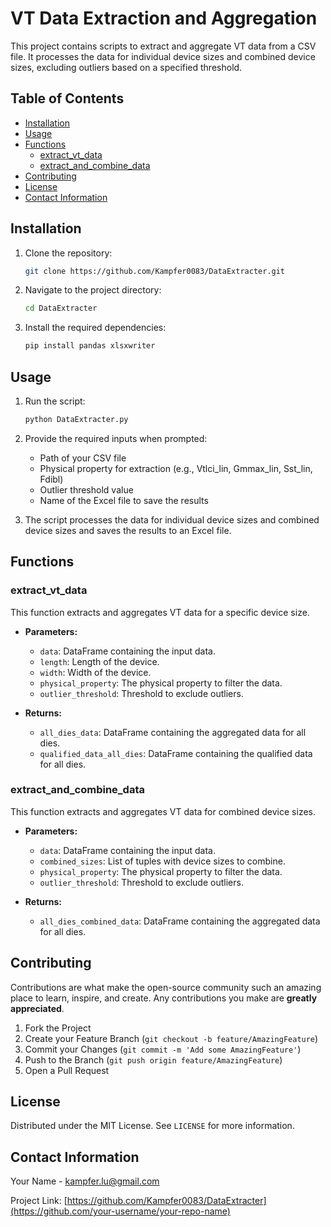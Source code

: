 # VT Data Extraction and Aggregation

This project contains scripts to extract and aggregate VT data from a CSV file. It processes the data for individual device sizes and combined device sizes, excluding outliers based on a specified threshold.

## Table of Contents

- [Installation](#installation)
- [Usage](#usage)
- [Functions](#functions)
  - [extract_vt_data](#extract_vt_data)
  - [extract_and_combine_data](#extract_and_combine_data)
- [Contributing](#contributing)
- [License](#license)
- [Contact Information](#contact-information)

## Installation

1. Clone the repository:
    ```sh
    git clone https://github.com/Kampfer0083/DataExtracter.git
    ```
2. Navigate to the project directory:
    ```sh
    cd DataExtracter
    ```
3. Install the required dependencies:
    ```sh
    pip install pandas xlsxwriter
    ```

## Usage

1. Run the script:
    ```sh
    python DataExtracter.py
    ```
2. Provide the required inputs when prompted:
    - Path of your CSV file
    - Physical property for extraction (e.g., Vtlci_lin, Gmmax_lin, Sst_lin, Fdibl)
    - Outlier threshold value
    - Name of the Excel file to save the results

3. The script processes the data for individual device sizes and combined device sizes and saves the results to an Excel file.

## Functions

### extract_vt_data

This function extracts and aggregates VT data for a specific device size.

- **Parameters:**
  - `data`: DataFrame containing the input data.
  - `length`: Length of the device.
  - `width`: Width of the device.
  - `physical_property`: The physical property to filter the data.
  - `outlier_threshold`: Threshold to exclude outliers.

- **Returns:**
  - `all_dies_data`: DataFrame containing the aggregated data for all dies.
  - `qualified_data_all_dies`: DataFrame containing the qualified data for all dies.

### extract_and_combine_data

This function extracts and aggregates VT data for combined device sizes.

- **Parameters:**
  - `data`: DataFrame containing the input data.
  - `combined_sizes`: List of tuples with device sizes to combine.
  - `physical_property`: The physical property to filter the data.
  - `outlier_threshold`: Threshold to exclude outliers.

- **Returns:**
  - `all_dies_combined_data`: DataFrame containing the aggregated data for all dies.

## Contributing

Contributions are what make the open-source community such an amazing place to learn, inspire, and create. Any contributions you make are **greatly appreciated**.

1. Fork the Project
2. Create your Feature Branch (`git checkout -b feature/AmazingFeature`)
3. Commit your Changes (`git commit -m 'Add some AmazingFeature'`)
4. Push to the Branch (`git push origin feature/AmazingFeature`)
5. Open a Pull Request

## License

Distributed under the MIT License. See `LICENSE` for more information.

## Contact Information

Your Name - [kampfer.lu@gmail.com](mailto:your-email@example.com)

Project Link: [https://github.com/Kampfer0083/DataExtracter](https://github.com/your-username/your-repo-name)
